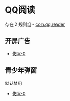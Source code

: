 # QQ阅读

存在 2 规则组 - [com.qq.reader](/src/apps/com.qq.reader.ts)

## 开屏广告

- [快照-0](https://i.gkd.li/import/12811930)

## 青少年弹窗

默认禁用

- [快照-0](https://i.gkd.li/import/13194867)

